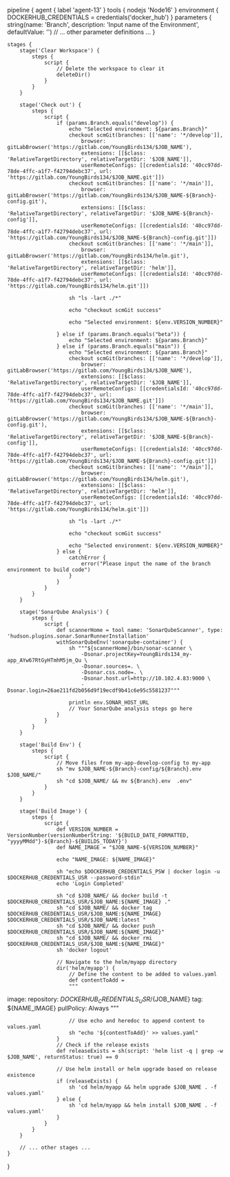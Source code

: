 pipeline {
    agent {
        label 'agent-13'
    }
    tools {
        nodejs 'Node16'
    }
    environment {
        DOCKERHUB_CREDENTIALS = credentials('docker_hub')
    }
    parameters {
        string(name: 'Branch', description: 'Input name of the Environment', defaultValue: '')
        // ... other parameter definitions ...
    }

    stages {
        stage('Clear Workspace') {
            steps {
                script {
                    // Delete the workspace to clear it
                    deleteDir()
                }
            }
        }

        stage('Check out') {
            steps {
                script {
                    if (params.Branch.equals("develop")) {
                        echo "Selected environment: ${params.Branch}"
                        checkout scmGit(branches: [['name': '*/develop']], 
                            browser: gitLabBrowser('https://gitlab.com/YoungBirds134/$JOB_NAME'), 
                            extensions: [[$class: 'RelativeTargetDirectory', relativeTargetDir: '$JOB_NAME']], 
                            userRemoteConfigs: [[credentialsId: '40cc97dd-78de-4ffc-a1f7-f42794debc37', url: 'https://gitlab.com/YoungBirds134/$JOB_NAME.git']])
                        checkout scmGit(branches: [['name': '*/main']], 
                            browser: gitLabBrowser('https://gitlab.com/YoungBirds134/$JOB_NAME-${Branch}-config.git'), 
                            extensions: [[$class: 'RelativeTargetDirectory', relativeTargetDir: '$JOB_NAME-${Branch}-config']], 
                            userRemoteConfigs: [[credentialsId: '40cc97dd-78de-4ffc-a1f7-f42794debc37', url: 'https://gitlab.com/YoungBirds134/$JOB_NAME-${Branch}-config.git']])
                        checkout scmGit(branches: [['name': '*/main']], 
                            browser: gitLabBrowser('https://gitlab.com/YoungBirds134/helm.git'), 
                            extensions: [[$class: 'RelativeTargetDirectory', relativeTargetDir: 'helm']], 
                            userRemoteConfigs: [[credentialsId: '40cc97dd-78de-4ffc-a1f7-f42794debc37', url: 'https://gitlab.com/YoungBirds134/helm.git']])

                        sh "ls -lart ./*"

                        echo "checkout scmGit success"

                        echo "Selected environment: ${env.VERSION_NUMBER}"

                    } else if (params.Branch.equals("beta")) {
                        echo "Selected environment: ${params.Branch}"
                    } else if (params.Branch.equals("main")) {
                        echo "Selected environment: ${params.Branch}"
                        checkout scmGit(branches: [['name': '*/develop']], 
                            browser: gitLabBrowser('https://gitlab.com/YoungBirds134/$JOB_NAME'), 
                            extensions: [[$class: 'RelativeTargetDirectory', relativeTargetDir: '$JOB_NAME']], 
                            userRemoteConfigs: [[credentialsId: '40cc97dd-78de-4ffc-a1f7-f42794debc37', url: 'https://gitlab.com/YoungBirds134/$JOB_NAME.git']])
                        checkout scmGit(branches: [['name': '*/main']], 
                            browser: gitLabBrowser('https://gitlab.com/YoungBirds134/$JOB_NAME-${Branch}-config.git'), 
                            extensions: [[$class: 'RelativeTargetDirectory', relativeTargetDir: '$JOB_NAME-${Branch}-config']], 
                            userRemoteConfigs: [[credentialsId: '40cc97dd-78de-4ffc-a1f7-f42794debc37', url: 'https://gitlab.com/YoungBirds134/$JOB_NAME-${Branch}-config.git']])
                        checkout scmGit(branches: [['name': '*/main']], 
                            browser: gitLabBrowser('https://gitlab.com/YoungBirds134/helm.git'), 
                            extensions: [[$class: 'RelativeTargetDirectory', relativeTargetDir: 'helm']], 
                            userRemoteConfigs: [[credentialsId: '40cc97dd-78de-4ffc-a1f7-f42794debc37', url: 'https://gitlab.com/YoungBirds134/helm.git']])

                        sh "ls -lart ./*"

                        echo "checkout scmGit success"

                        echo "Selected environment: ${env.VERSION_NUMBER}"
                    } else {
                        catchError {
                            error("Please input the name of the branch environment to build code")
                        }
                    }
                }
            }
        }

        stage('SonarQube Analysis') {
            steps {
                script {
                    def scannerHome = tool name: 'SonarQubeScanner', type: 'hudson.plugins.sonar.SonarRunnerInstallation'
                    withSonarQubeEnv('sonarqube-container') {
                        sh """${scannerHome}/bin/sonar-scanner \
                            -Dsonar.projectKey=YoungBirds134_my-app_AYw67RtGyHTmhM5jm_Qu \
                            -Dsonar.sources=. \
                            -Dsonar.css.node=. \
                            -Dsonar.host.url=http://10.102.4.83:9000 \
                            -Dsonar.login=26ae211fd2b056d9f19ecdf9b41c6e95c5581237"""

                        println env.SONAR_HOST_URL 
                        // Your SonarQube analysis steps go here
                    }
                }
            }
        }

        stage('Build Env') {
            steps {
                script {
                    // Move files from my-app-develop-config to my-app
                    sh "mv $JOB_NAME-${Branch}-config/${Branch}.env $JOB_NAME/"
                    sh "cd $JOB_NAME/ && mv ${Branch}.env  .env"
                }
            }
        }

        stage('Build Image') {
            steps {
                script {
                    def VERSION_NUMBER = VersionNumber(versionNumberString: '${BUILD_DATE_FORMATTED, "yyyyMMdd"}-${Branch}-${BUILDS_TODAY}')
                    def NAME_IMAGE = "$JOB_NAME-${VERSION_NUMBER}"

                    echo "NAME_IMAGE: ${NAME_IMAGE}"

                    sh "echo $DOCKERHUB_CREDENTIALS_PSW | docker login -u $DOCKERHUB_CREDENTIALS_USR --password-stdin"
                    echo 'Login Completed'

                    sh "cd $JOB_NAME/ && docker build -t $DOCKERHUB_CREDENTIALS_USR/$JOB_NAME:${NAME_IMAGE} ."
                    sh "cd $JOB_NAME/ && docker tag $DOCKERHUB_CREDENTIALS_USR/$JOB_NAME:${NAME_IMAGE} $DOCKERHUB_CREDENTIALS_USR/$JOB_NAME:latest "
                    sh "cd $JOB_NAME/ && docker push $DOCKERHUB_CREDENTIALS_USR/$JOB_NAME:${NAME_IMAGE}"
                    sh "cd $JOB_NAME/ && docker rmi $DOCKERHUB_CREDENTIALS_USR/$JOB_NAME:${NAME_IMAGE}"
                    sh 'docker logout'

                    // Navigate to the helm/myapp directory
                    dir('helm/myapp') {
                        // Define the content to be added to values.yaml
                        def contentToAdd = 
                        """
image:
    repository: ${DOCKERHUB_CREDENTIALS_USR}/${JOB_NAME}
    tag: ${NAME_IMAGE}
    pullPolicy: Always 
                        """

                        // Use echo and heredoc to append content to values.yaml
                        sh "echo '${contentToAdd}' >> values.yaml"
                    }
                    // Check if the release exists
                    def releaseExists = sh(script: 'helm list -q | grep -w $JOB_NAME', returnStatus: true) == 0

                    // Use helm install or helm upgrade based on release existence
                    if (releaseExists) {
                        sh 'cd helm/myapp && helm upgrade $JOB_NAME . -f values.yaml'
                    } else {
                        sh 'cd helm/myapp && helm install $JOB_NAME . -f values.yaml'
                    }
                }
            }
        }

        // ... other stages ...
    }
}

<!-- https://devopscube.com/declarative-pipeline-parameters/ -->

<!-- Note: The parameters specified in the Jenkinsfile will appear in the job only after the first run. Your first job run will fail as you will not be able to provide the parameter value through the job. -->